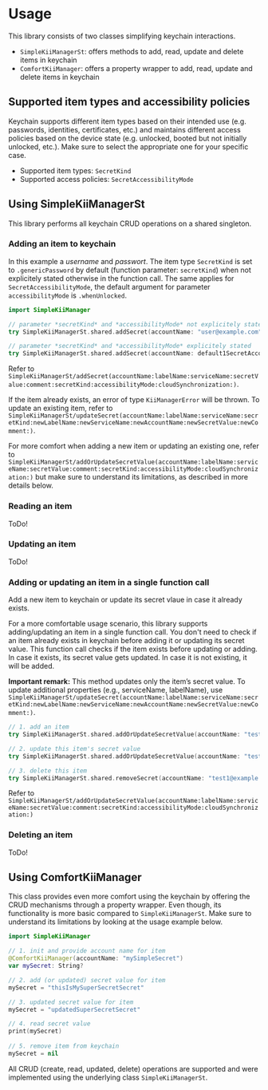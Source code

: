 # Usage
This library consists of two classes simplifying keychain interactions.

* ``SimpleKiiManagerSt``: offers methods to add, read, update and delete items in keychain
* ``ComfortKiiManager``: offers a property wrapper to add, read, update and delete items in keychain

## Supported item types and accessibility policies
Keychain supports different item types based on their intended use (e.g. passwords, identities, certificates, etc.) and maintains different access policies based on the device state (e.g. unlocked, booted but not initially unlocked, etc.). Make sure to select the appropriate one for your specific case.
* Supported item types: ``SecretKind``
* Supported access policies: ``SecretAccessibilityMode``

## Using SimpleKiiManagerSt
This library performs all keychain CRUD operations on a shared singleton.

### Adding an item to keychain
In this example a *username* and *passwort*. The item type ``SecretKind`` is set to `.genericPassword` by default (function parameter: `secretKind`) when not explicitely stated otherwise in the function call. The same applies for ``SecretAccessibilityMode``, the default argument for parameter `accessibilityMode` is `.whenUnlocked`.
```swift
import SimpleKiiManager

// parameter *secretKind* and *accessibilityMode* not explicitely stated as the default values are used
try SimpleKiiManagerSt.shared.addSecret(accountName: "user@example.com", labelName: "ExampleLogin", serviceName: "ExampleMailService", secretValue: "mySuperSecretPassword", comment: "E-Mail login for example user")

// parameter *secretKind* and *accessibilityMode* explicitely stated
try SimpleKiiManagerSt.shared.addSecret(accountName: default1SecretAccountName, labelName: defaultSecretLabelName, serviceName: defaultSecretServiceName, secretValue: default1SecretValue, comment: default1comment, secretKind: .genericPassword, accessibilityMode: .afterFirstUnlock)
```
Refer to ``SimpleKiiManagerSt/addSecret(accountName:labelName:serviceName:secretValue:comment:secretKind:accessibilityMode:cloudSynchronization:)``.

If the item already exists, an error of type ``KiiManagerError`` will be thrown. To update an existing item, refer to ``SimpleKiiManagerSt/updateSecret(accountName:labelName:serviceName:secretKind:newLabelName:newServiceName:newAccountName:newSecretValue:newComment:)``.

For more comfort when adding a new item or updating an existing one, refer to ``SimpleKiiManagerSt/addOrUpdateSecretValue(accountName:labelName:serviceName:secretValue:comment:secretKind:accessibilityMode:cloudSynchronization:)`` but make sure to understand its limitations, as described in more details below.

### Reading an item
ToDo!

### Updating an item
ToDo!

### Adding or updating an item in a single function call
Add a new item to keychain or update its secret vlaue in case it already exists.

For a more comfortable usage scenario, this library supports adding/updating an item in a single function call. You don't need to check if an item already exists in keychain before adding it or updating its secret value. This function call checks if the item exists before updating or adding. In case it exists, its secret value gets updated. In case it is not existing, it will be added.

**Important remark:** This method updates only the item’s secret value. To update additional properties (e.g., serviceName, labelName), use ``SimpleKiiManagerSt/updateSecret(accountName:labelName:serviceName:secretKind:newLabelName:newServiceName:newAccountName:newSecretValue:newComment:)``.

```swift
// 1. add an item
try SimpleKiiManagerSt.shared.addOrUpdateSecretValue(accountName: "test1@example.com", labelName: "SimpleKiiManagerLabel", secretValue: "ThisIsMySuperSecretPassword1ForTestingPurpose")

// 2. update this item's secret value
try SimpleKiiManagerSt.shared.addOrUpdateSecretValue(accountName: "test1@example.com", labelName: "SimpleKiiManagerLabel", secretValue: "NewSuperSecretPasswordForTesting")

// 3. delete this item
try SimpleKiiManagerSt.shared.removeSecret(accountName: "test1@example.com")
```
Refer to ``SimpleKiiManagerSt/addOrUpdateSecretValue(accountName:labelName:serviceName:secretValue:comment:secretKind:accessibilityMode:cloudSynchronization:)``

### Deleting an item
ToDo!

## Using ComfortKiiManager
This class provides even more comfort using the keychain by offering the CRUD mechanisms through a property wrapper. Even though, its functionality is more basic compared to ``SimpleKiiManagerSt``. Make sure to understand its limitations by looking at the usage example below.

```swift
import SimpleKiiManager

// 1. init and provide account name for item
@ComfortKiiManager(accountName: "mySimpleSecret")
var mySecret: String?

// 2. add (or updated) secret value for item
mySecret = "thisIsMySuperSecretSecret"

// 3. updated secret value for item 
mySecret = "updatedSuperSecretSecret"

// 4. read secret value
print(mySecret)
    
// 5. remove item from keychain
mySecret = nil
```
All CRUD (create, read, updated, delete) operations are supported and were implemented using the underlying class ``SimpleKiiManagerSt``.
